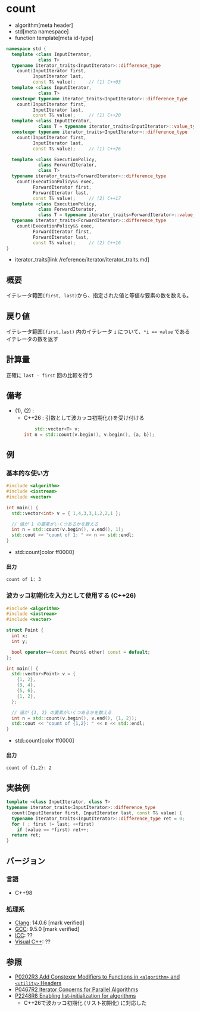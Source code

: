# count
* algorithm[meta header]
* std[meta namespace]
* function template[meta id-type]

```cpp
namespace std {
  template <class InputIterator,
            class T>
  typename iterator_traits<InputIterator>::difference_type
    count(InputIterator first,
          InputIterator last,
          const T& value);     // (1) C++03
  template <class InputIterator,
            class T>
  constexpr typename iterator_traits<InputIterator>::difference_type
    count(InputIterator first,
          InputIterator last,
          const T& value);     // (1) C++20
  template <class InputIterator,
            class T = typename iterator_traits<InputIterator>::value_type>
  constexpr typename iterator_traits<InputIterator>::difference_type
    count(InputIterator first,
          InputIterator last,
          const T& value);     // (1) C++26

  template <class ExecutionPolicy,
            class ForwardIterator,
            class T>
  typename iterator_traits<ForwardIterator>::difference_type
    count(ExecutionPolicy&& exec,
          ForwardIterator first,
          ForwardIterator last,
          const T& value);     // (2) C++17
  template <class ExecutionPolicy,
            class ForwardIterator,
            class T = typename iterator_traits<ForwardIterator>::value_type>
  typename iterator_traits<ForwardIterator>::difference_type
    count(ExecutionPolicy&& exec,
          ForwardIterator first,
          ForwardIterator last,
          const T& value);     // (2) C++16
}
```
* iterator_traits[link /reference/iterator/iterator_traits.md]

## 概要
イテレータ範囲`[first, last)`から、指定された値と等値な要素の数を数える。


## 戻り値
イテレータ範囲`[first,last)` 内のイテレータ `i` について、`*i == value` であるイテレータの数を返す


## 計算量
正確に `last - first` 回の比較を行う


## 備考
- (1), (2) :
    - C++26 : 引数として波カッコ初期化`{}`を受け付ける
        ```cpp
		    std::vector<T> v;
        int n = std::count(v.begin(), v.begin(), {a, b});
        ```

## 例
### 基本的な使い方
```cpp example
#include <algorithm>
#include <iostream>
#include <vector>

int main() {
  std::vector<int> v = { 1,4,3,3,1,2,2,1 };

  // 値が 1 の要素がいくつあるかを数える
  int n = std::count(v.begin(), v.end(), 1);
  std::cout << "count of 1: " << n << std::endl;
}
```
* std::count[color ff0000]

#### 出力
```
count of 1: 3
```

### 波カッコ初期化を入力として使用する (C++26)
```cpp example
#include <algorithm>
#include <iostream>
#include <vector>

struct Point {
  int x;
  int y;

  bool operator==(const Point& other) const = default;
};

int main() {
  std::vector<Point> v = {
    {1, 2},
    {3, 4},
    {5, 6},
    {1, 2},
  };

  // 値が {1, 2} の要素がいくつあるかを数える
  int n = std::count(v.begin(), v.end(), {1, 2});
  std::cout << "count of {1,2}: " << n << std::endl;
}
```
* std::count[color ff0000]

#### 出力
```
count of {1,2}: 2
```


## 実装例
```cpp
template <class InputIterator, class T>
typename iterator_traits<InputIterator>::difference_type
  count(InputIterator first, InputIterator last, const T& value) {
  typename iterator_traits<InputIterator>::difference_type ret = 0;
  for ( ; first != last; ++first)
    if (value == *first) ret++;
  return ret;
}
```

## バージョン
### 言語
- C++98

### 処理系
- [Clang](/implementation.md#clang): 14.0.6 [mark verified]
- [GCC](/implementation.md#gcc): 9.5.0 [mark verified]
- [ICC](/implementation.md#icc): ??
- [Visual C++](/implementation.md#visual_cpp): ??

## 参照
- [P0202R3 Add Constexpr Modifiers to Functions in `<algorithm>` and `<utility>` Headers](http://www.open-std.org/jtc1/sc22/wg21/docs/papers/2017/p0202r3.html)
- [P0467R2 Iterator Concerns for Parallel Algorithms](http://www.open-std.org/jtc1/sc22/wg21/docs/papers/2017/p0467r2.html)
- [P2248R8 Enabling list-initialization for algorithms](https://open-std.org/jtc1/sc22/wg21/docs/papers/2024/p2248r8.html)
    - C++26で波カッコ初期化 (リスト初期化) に対応した
